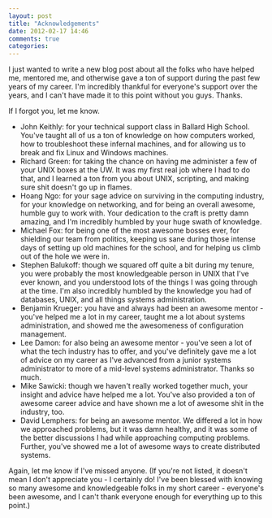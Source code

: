 ```yaml
---
layout: post
title: "Acknowledgements"
date: 2012-02-17 14:46
comments: true
categories: 
---
```


I just wanted to write a new blog post about all the folks who have helped me,
mentored me, and otherwise gave a ton of support during the past few years
of my career. I'm incredibly thankful for everyone's support over the years,
and I can't have made it to this point without you guys. Thanks.

If I forgot you, let me know.

* John Keithly: for your technical support class in Ballard High School.
You've taught all of us a ton of knowledge on how computers worked, how
to troubleshoot these infernal machines, and for allowing us to break and
fix Linux and Windows machines.
* Richard Green: for taking the chance on having me administer a few of your
UNIX boxes at the UW. It was my first real job where I had to do that, and
I learned a ton from you about UNIX, scripting, and making sure shit doesn't
go up in flames.
* Hoang Ngo: for your sage advice on surviving in the computing industry,
for your knowledge on networking, and for being an overall awesome, humble
guy to work with. Your dedication to the craft is pretty damn amazing,
and I'm incredibly humbled by your huge swath of knowledge.
* Michael Fox: for being one of the most awesome bosses ever, for shielding
our team from politics, keeping us sane during those intense days of setting
up old machines for the school, and for helping us climb out of the hole we
were in.
* Stephen Balukoff: though we squared off quite a bit during my tenure, you
were probably the most knowledgeable person in UNIX that I've ever known,
and you understood lots of the things I was going through at the time.
I'm also incredibly humbled by the knowledge you had of databases, UNIX, and
all things systems administration.
* Benjamin Krueger: you have and always had been an awesome mentor - you've
helped me a lot in my career, taught me a lot about systems administration,
and showed me the awesomeness of configuration management.
* Lee Damon: for also being an awesome mentor - you've seen a lot of what
the tech industry has to offer, and you've definitely gave me a lot of advice
on my career as I've advanced from a junior systems administrator to more of
a mid-level systems administrator. Thanks so much.
* Mike Sawicki: though we haven't really worked together much, your insight
and advice have helped me a lot. You've also provided a ton of awesome career
advice and have shown me a lot of awesome shit in the industry, too.
* David Lemphers: for being an awesome mentor. We differed a lot in how we
approached problems, but it was damn healthy, and it was some of the better
discussions I had while approaching computing problems. Further, you've
showed me a lot of awesome ways to create distributed systems.

Again, let me know if I've missed anyone. (If you're not listed, it doesn't
mean I don't appreciate you - I certainly do! I've been blessed with knowing
so many awesome and knowledgeable folks in my short career - everyone's been
awesome, and I can't thank everyone enough for everything up to this point.)
